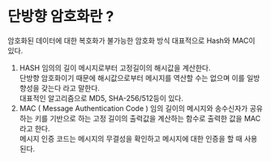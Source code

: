 # 단방향 암호화란 ?
암호화된 데이터에 대한 복호화가 불가능한 암호화 방식
대표적으로 Hash와 MAC이 있다.

1) HASH
 임의의 길이 메시지로부터 고정길이의 해시값을 계산한다.  
 단방향 암호화이기 때문에 해시값으로부터 메시지를 역산할 수는 없으며 이를 일방향성을 갖는다 라고 말한다.  
 대표적인 알고리즘으로 MD5, SHA-256/512등이 있다.  
2) MAC ( Message Authentication Code ) 
  임의 길이의 메시지와 송수신자가 공유하는 키를 기반으로 하는 고정 길이의 출력값을 계산하는 함수로 출력한 값을 MAC라고 한다.  
  메시지 인증 코드는 메시지의 무결성을 확인하고 메시지에 대한 인증을 할 때 사용된다.
